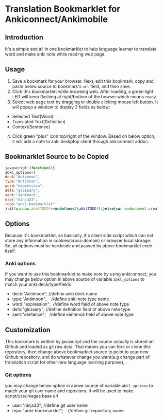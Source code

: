 # Translation Bookmarklet for Ankiconnect/Ankimobile 

## Introduction

It's a simple and all in one bookmarklet to help language learner to translate word and make anki note while reading web page.

## Usage

1. Save a bookmark for your browser. Next, edit this bookmark, copy and paste below source to bookmark's `url` field, and then save.
2. Click this bookmarklet while browsing web. After loading, a green light LED will keep flashing at right/bottom of the bowser which means `ready`.
3. Select web page text by dragging or double clicking mouse left button. It will popup a window to display 3 fields as below:
- Selected Text(Word) 
- Translated Text(Definition)
- Context(Sentence)
4. Click green "plus" icon top/right of the window. Based on below option, it will add a note to anki deskptop client through ankiconnect addon.

## Bookmarklet Source to be Copied

```javascript
javascript:(function(){
abkl_options={
deck:"Antimoon",
type:"Antimoon",
word:"expression",
defs:"glossary",
sent:"sentence",
user:"ninja33",
repo:"anki-bookmarklet"
};if(window.abklTODO!==undefined){abklTODO();}else{var s=document.createElement("script");s.type="text/javascript",s.src=`https://rawgit.com/${abkl_options.user}/${abkl_options.repo}/master/main.js?bust=`+new Date().getTime(),document.body.appendChild(s)}})();
```

## Options

Because it's bookmarklet, so basically, it's client side script which can not store any information in cookies(cross-domain) or browser local storage.
So, all options must be hardcode and passed by above bookmarklet code itself.

### Anki options

If you want to use this bookmarklet to make note by using ankiconnect, you may change below option in above source of variable `abkl_options` to match your anki deck/type/fields

- deck:"Antimoon";    //define anki deck name
- type:"Antimoon";    //define anki note type name
- word:"expression";  //define word field of above note type
- defs:"glossary";    //define definition field of above note type
- sent:"sentence";    //define sentence field of above note type

## Customization

This bookmark is written by javascript and the source actually is stored on Github and loaded as git raw data. That means you can fork or clone this repository, then change above bookmarklet source to point to your new Github repository, and do whatever change you want(e.g change part of translation script for other new language learning purpose), .

### Git options

you may change below option in above source of variable `abkl_options` to match your git user name and repository. It will be used to make script/css/images  base url

- user:"ninja33";             //define git user name
- repo:"anki-bookmarklet";    //define git repository name

